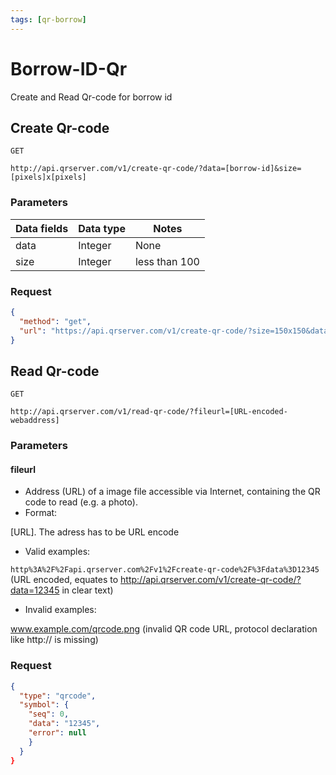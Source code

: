 ```yaml
---
tags: [qr-borrow]
---
```


# Borrow-ID-Qr
Create and Read Qr-code for borrow id
## Create Qr-code


`GET`
```
http://api.qrserver.com/v1/create-qr-code/?data=[borrow-id]&size=[pixels]x[pixels]
```

### Parameters

Data fields | Data type | Notes
---------|----------|---------
 data | Integer | None
 size | Integer | less than 100

### Request
```json http
{
  "method": "get",
  "url": "https://api.qrserver.com/v1/create-qr-code/?size=150x150&data=1343423"
}
```
## Read Qr-code

`GET`
```
http://api.qrserver.com/v1/read-qr-code/?fileurl=[URL-encoded-webaddress]
```

### Parameters
#### fileurl
- Address (URL) of a image file accessible via Internet, containing the QR code to read (e.g. a photo).
- Format:

[URL]. The adress has to be URL encode
- Valid examples:

`http%3A%2F%2Fapi.qrserver.com%2Fv1%2Fcreate-qr-code%2F%3Fdata%3D12345`
(URL encoded, equates to http://api.qrserver.com/v1/create-qr-code/?data=12345 in clear text)
- Invalid examples:

www.example.com/qrcode.png (invalid QR code URL, protocol declaration like http:// is missing)

### Request
```json
{
  "type": "qrcode",
  "symbol": {
    "seq": 0, 
    "data": "12345",
    "error": null
    }
  }
}
```
